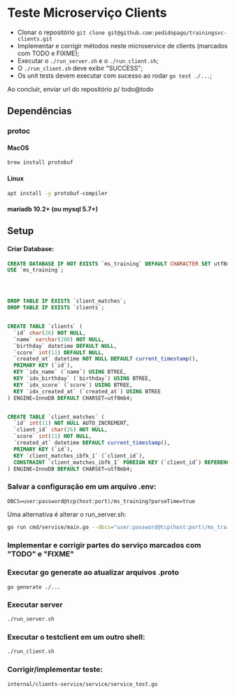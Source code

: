 # Teste Microserviço Clients

* Clonar o repositório `git clone git@github.com:pedidopago/trainingsvc-clients.git`
* Implementar e corrigir métodos neste microservice de clients (marcados com TODO e FIXME);
* Executar o `./run_server.sh` e o `./run_client.sh`;
* O `./run_client.sh` deve exibir "SUCCESS";
* Os unit tests devem executar com sucesso ao rodar `go test ./...`;

Ao concluir, enviar url do repositório p/ todo@todo

## Dependências

### protoc
#### MacOS
```sh
brew install protobuf
```
#### Linux
```sh
apt install -y protobuf-compiler
```

#### mariadb 10.2+ (ou mysql 5.7+)

## Setup

#### Criar Database:
```sql
CREATE DATABASE IF NOT EXISTS `ms_training` DEFAULT CHARACTER SET utf8mb4 DEFAULT COLLATE utf8mb4_general_ci;
USE `ms_training`;




DROP TABLE IF EXISTS `client_matches`;
DROP TABLE IF EXISTS `clients`;


CREATE TABLE `clients` (
  `id` char(26) NOT NULL,
  `name` varchar(200) NOT NULL,
  `birthday` datetime DEFAULT NULL,
  `score` int(11) DEFAULT NULL,
  `created_at` datetime NOT NULL DEFAULT current_timestamp(),
  PRIMARY KEY (`id`),
  KEY `idx_name` (`name`) USING BTREE,
  KEY `idx_birthday` (`birthday`) USING BTREE,
  KEY `idx_score` (`score`) USING BTREE,
  KEY `idx_created_at` (`created_at`) USING BTREE
) ENGINE=InnoDB DEFAULT CHARSET=utf8mb4;


CREATE TABLE `client_matches` (
  `id` int(11) NOT NULL AUTO_INCREMENT,
  `client_id` char(26) NOT NULL,
  `score` int(11) NOT NULL,
  `created_at` datetime DEFAULT current_timestamp(),
  PRIMARY KEY (`id`),
  KEY `client_matches_ibfk_1` (`client_id`),
  CONSTRAINT `client_matches_ibfk_1` FOREIGN KEY (`client_id`) REFERENCES `clients` (`id`) ON DELETE CASCADE ON UPDATE CASCADE
) ENGINE=InnoDB DEFAULT CHARSET=utf8mb4;
```
### Salvar a configuração em um arquivo .env:
```
DBCS=user:password@tcp(host:port)/ms_training?parseTime=true
```
Uma alternativa é alterar o run_server.sh:
```sh
go run cmd/service/main.go --dbcs="user:password@tcp(host:port)/ms_training?parseTime=true"
```

### Implementar e corrigir partes do serviço marcados com "TODO" e "FIXME"

### Executar go generate ao atualizar arquivos .proto
`go generate ./...`

### Executar server
```sh
./run_server.sh
```

### Executar o testclient em um outro shell:
```sh
./run_client.sh
```

### Corrigir/implementar teste:
`internal/clients-service/service/service_test.go`